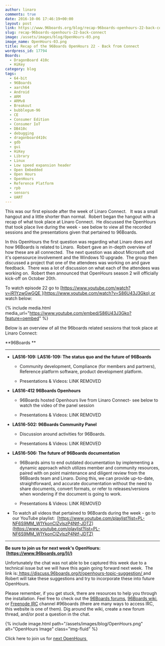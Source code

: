 ```yaml
---
author: linaro
comments: true
date: 2016-10-06 17:46:19+00:00
layout: post
link: https://www.96boards.org/blog/recap-96boards-openhours-22-back-connect/
slug: recap-96boards-openhours-22-back-connect
image: /assets/images/blog/OpenHours-03.png
image_name: OpenHours-03.png
title: Recap of the 96Boards OpenHours 22 - Back from Connect
wordpress_id: 17794
Boards:
  - DragonBoard 410c
  - HiKey
category: blog
tags:
  - 64-bit
  - 96Boards
  - aarch64
  - Android
  - ARM
  - ARMv8
  - Breakout
  - bubblegum-96
  - CE
  - Consumer Edition
  - Consumer IoT
  - DB410c
  - debugging
  - dragonboard410c
  - gdb
  - gui
  - HiKey
  - Library
  - Linux
  - Low speed expansion header
  - Open Embedded
  - Open Hours
  - OpenHours
  - Reference Platform
  - rpb
  - sensors
  - UART
---
```


This was our first episode after the week of Linaro Connect.   It was a small hangout and a little shorter than normal.  Robert began the hangout with a recap of what took place at Linaro Connect.  He discussed the OpenHours that took place live during the week - see below to view all the recorded sessions and the presentations given that pertained to 96Boards.

In this OpenHours the first question was regarding what Linaro does and how 96Boards is related to Linaro.  Robert gave an in-depth overview of how these are all connected.  The next question was about Microsoft and it's opensource involvement and the Windows 10 upgrade.  The group then discussed a project that one of the attendees was working on and gave feedback.  There was a lot of discussion on what each of the attendees was working on.  Robert then announced that OpenHours season 2 will officially kick-off on October 20th.

To watch episode 22 go to [https://www.youtube.com/watch?v=iR1YzwGwGQE ](https://www.youtube.com/watch?v=S86U43J3Gko) or watch below:

{% include media.html media_url="https://www.youtube.com/embed/S86U43J3Gko?feature=oembed" %}

Below is an overview of all the 96boards related sessions that took place at Linaro Connect:

**96Boards **

---

- **LAS16-109: LAS16-109: The status quo and the future of 96Boards**

  - Community development, Compliance (for members and partners), Reference platform software, product development platform.

  - Presentations & Videos: LINK REMOVED

- **LAS16-412 96Boards Openhours**

  - 96Boards hosted Openhours live from Linaro Connect- see below to watch the video of the panel session

  - Presentations & Videos: LINK REMOVED

- **LAS16-502: 96Boards Community Panel**

  - Discussion around activities for 96Boards.

  - Presentations & Videos: LINK REMOVED

- **LAS16-506: The future of 96Boards documentation**

  - 96Boards aims to end outdated documentation by implementing a dynamic approach which utilizes member and community resources, paired with on point maintenance and diligent review from the 96Boards team and Linaro. Doing this, we can provide up-to-date, straightforward, and accurate documentation without the need to share documents, convert formats, or refer to releases/versions when wondering if the document is going to work.

  - Presentations & Videos: LINK REMOVED

- To watch all videos that pertained to 96Boards during the week - go to our YouTube playlist:  [https://www.youtube.com/playlist?list=PL-NF6S9MM_W1YkonCIZvlszP4Ntf-JDTZ](https://www.youtube.com/playlist?list=PL-NF6S9MM_W1YkonCIZvlszP4Ntf-JDTZ)

---

**Be sure to join us for next week's OpenHours:  [https://www.96boards.org/](/)**

Unfortunately the chat was not able to be captured this week due to a technical issue but we will have this again going forward next week.  The link is:[ https://discuss.96boards.org/t/openhours-topic-suggestion/ ](https://discuss.96boards.org/t/openhours-topic-suggestion/)and Robert will take these suggestions and try to incorporate these into future OpenHours.

Please remember, if you get stuck, there are resources to help you through the installation. Feel free to check out the [96Boards forums](https://discuss.96boards.org/), [96Boards wiki](https://github.com/96boards/documentation/wiki), or [Freenode IRC](http://webchat.freenode.net/?channels=%2396boards) channel #96boards (there are many ways to access IRC, this website is one of them). Dig around the wiki, create a new forum thread, and/or post a question in the chat.

{% include image.html path="/assets/images/blog/OpenHours.png" alt="OpenHours Image" class="img-fluid" %}

Click here to join us for [next OpenHours ](/)

